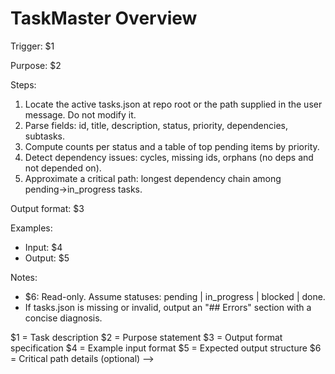 # TaskMaster Overview

Trigger: $1

Purpose: $2

Steps:
1. Locate the active tasks.json at repo root or the path supplied in the user message. Do not modify it.
2. Parse fields: id, title, description, status, priority, dependencies, subtasks.
3. Compute counts per status and a table of top pending items by priority.
4. Detect dependency issues: cycles, missing ids, orphans (no deps and not depended on).
5. Approximate a critical path: longest dependency chain among pending→in_progress tasks.

Output format: $3

Examples:
- Input: $4
- Output: $5

Notes:
- $6: Read-only. Assume statuses: pending | in_progress | blocked | done.
- If tasks.json is missing or invalid, output an "## Errors" section with a concise diagnosis.

<!-- Placeholder mapping -->
$1 = Task description
$2 = Purpose statement
$3 = Output format specification
$4 = Example input format
$5 = Expected output structure
$6 = Critical path details (optional) -->

